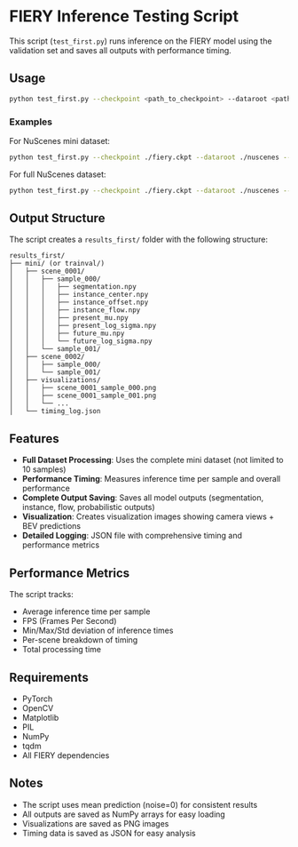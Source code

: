 # FIERY Inference Testing Script

This script (`test_first.py`) runs inference on the FIERY model using the validation set and saves all outputs with performance timing.

## Usage

```bash
python test_first.py --checkpoint <path_to_checkpoint> --dataroot <path_to_dataset> --version <mini|trainval>
```

### Examples

For NuScenes mini dataset:
```bash
python test_first.py --checkpoint ./fiery.ckpt --dataroot ./nuscenes --version mini
```

For full NuScenes dataset:
```bash
python test_first.py --checkpoint ./fiery.ckpt --dataroot ./nuscenes --version trainval
```

## Output Structure

The script creates a `results_first/` folder with the following structure:

```
results_first/
├── mini/ (or trainval/)
│   ├── scene_0001/
│   │   ├── sample_000/
│   │   │   ├── segmentation.npy
│   │   │   ├── instance_center.npy
│   │   │   ├── instance_offset.npy
│   │   │   ├── instance_flow.npy
│   │   │   ├── present_mu.npy
│   │   │   ├── present_log_sigma.npy
│   │   │   ├── future_mu.npy
│   │   │   └── future_log_sigma.npy
│   │   └── sample_001/
│   ├── scene_0002/
│   │   ├── sample_000/
│   │   └── sample_001/
│   ├── visualizations/
│   │   ├── scene_0001_sample_000.png
│   │   ├── scene_0001_sample_001.png
│   │   └── ...
│   └── timing_log.json
```

## Features

- **Full Dataset Processing**: Uses the complete mini dataset (not limited to 10 samples)
- **Performance Timing**: Measures inference time per sample and overall performance
- **Complete Output Saving**: Saves all model outputs (segmentation, instance, flow, probabilistic outputs)
- **Visualization**: Creates visualization images showing camera views + BEV predictions
- **Detailed Logging**: JSON file with comprehensive timing and performance metrics

## Performance Metrics

The script tracks:
- Average inference time per sample
- FPS (Frames Per Second)
- Min/Max/Std deviation of inference times
- Per-scene breakdown of timing
- Total processing time

## Requirements

- PyTorch
- OpenCV
- Matplotlib
- PIL
- NumPy
- tqdm
- All FIERY dependencies

## Notes

- The script uses mean prediction (noise=0) for consistent results
- All outputs are saved as NumPy arrays for easy loading
- Visualizations are saved as PNG images
- Timing data is saved as JSON for easy analysis
